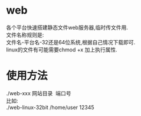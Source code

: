 # web
各个平台快速搭建静态文件web服务器,临时传文件用.  
文件名称规则是:  
文件名-平台名-32还是64位系统,根据自己情况下载即可.  
linux的文件有可能需要chmod +x 加上执行属性.  
# 使用方法
./web-xxx 网站目录  端口号  
比如:  
./web-linux-32bit /home/user 12345  
